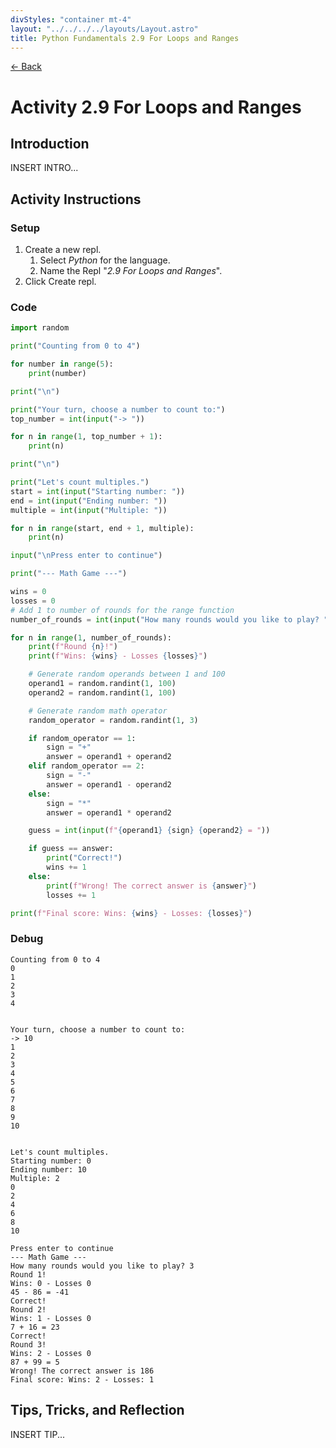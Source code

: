 ```yaml
---
divStyles: "container mt-4"
layout: "../../../../layouts/Layout.astro"
title: Python Fundamentals 2.9 For Loops and Ranges
---
```


[← Back](/courses/python-fundamentals/)

# Activity 2.9 For Loops and Ranges

## Introduction

INSERT INTRO...

## Activity Instructions

### Setup

1. Create a new repl.
   1. Select _Python_ for the language.
   2. Name the Repl "_2.9 For Loops and Ranges_".
2. Click Create repl.

### Code

```python
import random

print("Counting from 0 to 4")

for number in range(5):
    print(number)

print("\n")

print("Your turn, choose a number to count to:")
top_number = int(input("-> "))

for n in range(1, top_number + 1):
    print(n)

print("\n")

print("Let's count multiples.")
start = int(input("Starting number: "))
end = int(input("Ending number: "))
multiple = int(input("Multiple: "))

for n in range(start, end + 1, multiple):
    print(n)

input("\nPress enter to continue")

print("--- Math Game ---")

wins = 0
losses = 0
# Add 1 to number of rounds for the range function
number_of_rounds = int(input("How many rounds would you like to play? ")) + 1

for n in range(1, number_of_rounds):
    print(f"Round {n}!")
    print(f"Wins: {wins} - Losses {losses}")

    # Generate random operands between 1 and 100
    operand1 = random.randint(1, 100)
    operand2 = random.randint(1, 100)

    # Generate random math operator
    random_operator = random.randint(1, 3)

    if random_operator == 1:
        sign = "+"
        answer = operand1 + operand2
    elif random_operator == 2:
        sign = "-"
        answer = operand1 - operand2
    else:
        sign = "*"
        answer = operand1 * operand2

    guess = int(input(f"{operand1} {sign} {operand2} = "))

    if guess == answer:
        print("Correct!")
        wins += 1
    else:
        print(f"Wrong! The correct answer is {answer}")
        losses += 1

print(f"Final score: Wins: {wins} - Losses: {losses}")
```

### Debug

```
Counting from 0 to 4
0
1
2
3
4


Your turn, choose a number to count to:
-> 10
1
2
3
4
5
6
7
8
9
10


Let's count multiples.
Starting number: 0
Ending number: 10
Multiple: 2
0
2
4
6
8
10

Press enter to continue
--- Math Game ---
How many rounds would you like to play? 3
Round 1!
Wins: 0 - Losses 0
45 - 86 = -41
Correct!
Round 2!
Wins: 1 - Losses 0
7 + 16 = 23
Correct!
Round 3!
Wins: 2 - Losses 0
87 + 99 = 5
Wrong! The correct answer is 186
Final score: Wins: 2 - Losses: 1
```

## Tips, Tricks, and Reflection

INSERT TIP...
